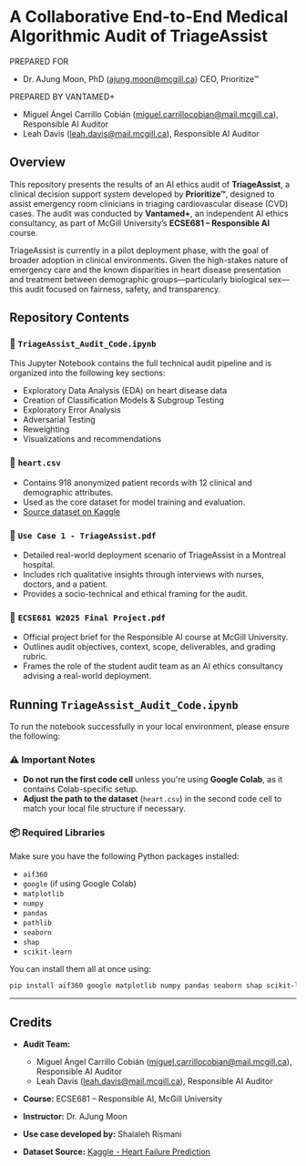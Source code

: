 # A Collaborative End-to-End Medical Algorithmic Audit of TriageAssist 

PREPARED FOR
+ Dr. AJung Moon, PhD (ajung.moon@mcgill.ca)
CEO, Prioritize™


PREPARED BY VANTAMED+
+ Miguel Ángel Carrillo Cobián (miguel.carrillocobian@mail.mcgill.ca), Responsible AI Auditor	                                                                
+ Leah Davis (leah.davis@mail.mcgill.ca), Responsible AI Auditor		

## Overview

This repository presents the results of an AI ethics audit of **TriageAssist**, a clinical decision support system developed by **Prioritize™**, designed to assist emergency room clinicians in triaging cardiovascular disease (CVD) cases. The audit was conducted by **Vantamed+**, an independent AI ethics consultancy, as part of McGill University’s **ECSE681 – Responsible AI** course.

TriageAssist is currently in a pilot deployment phase, with the goal of broader adoption in clinical environments. Given the high-stakes nature of emergency care and the known disparities in heart disease presentation and treatment between demographic groups—particularly biological sex—this audit focused on fairness, safety, and transparency.

## Repository Contents

### 📁 `TriageAssist_Audit_Code.ipynb`

This Jupyter Notebook contains the full technical audit pipeline and is organized into the following key sections:

- Exploratory Data Analysis (EDA) on heart disease data  
- Creation of Classification Models & Subgroup Testing
- Exploratory Error Analysis
- Adversarial Testing
- Reweighting
- Visualizations and recommendations  

### 📁 `heart.csv`
- Contains 918 anonymized patient records with 12 clinical and demographic attributes.
- Used as the core dataset for model training and evaluation. 
- [Source dataset on Kaggle](https://www.kaggle.com/datasets/fedesoriano/heart-failure-prediction)

### 📁 `Use Case 1 - TriageAssist.pdf`
- Detailed real-world deployment scenario of TriageAssist in a Montreal hospital.
- Includes rich qualitative insights through interviews with nurses, doctors, and a patient.
- Provides a socio-technical and ethical framing for the audit.

### 📁 `ECSE681 W2025 Final Project.pdf`
- Official project brief for the Responsible AI course at McGill University.
- Outlines audit objectives, context, scope, deliverables, and grading rubric.
- Frames the role of the student audit team as an AI ethics consultancy advising a real-world deployment.

## Running `TriageAssist_Audit_Code.ipynb`

To run the notebook successfully in your local environment, please ensure the following:

### ⚠️ Important Notes
- **Do not run the first code cell** unless you're using **Google Colab**, as it contains Colab-specific setup.
- **Adjust the path to the dataset** (`heart.csv`) in the second code cell to match your local file structure if necessary.

### 📦 Required Libraries
Make sure you have the following Python packages installed:

- `aif360`
- `google` (if using Google Colab)
- `matplotlib`
- `numpy`
- `pandas`
- `pathlib`
- `seaborn`
- `shap`
- `scikit-learn`

You can install them all at once using:

```bash
pip install aif360 google matplotlib numpy pandas seaborn shap scikit-learn
```
---

## Credits

- **Audit Team:**
    + Miguel Ángel Carrillo Cobián (miguel.carrillocobian@mail.mcgill.ca), Responsible AI Auditor	                                                                
    + Leah Davis (leah.davis@mail.mcgill.ca), Responsible AI Auditor	 

- **Course:** ECSE681 – Responsible AI, McGill University  

- **Instructor:** Dr. AJung Moon  

- **Use case developed by:** Shalaleh Rismani  

- **Dataset Source:** [Kaggle - Heart Failure Prediction](https://www.kaggle.com/datasets/fedesoriano/heart-failure-prediction)  
